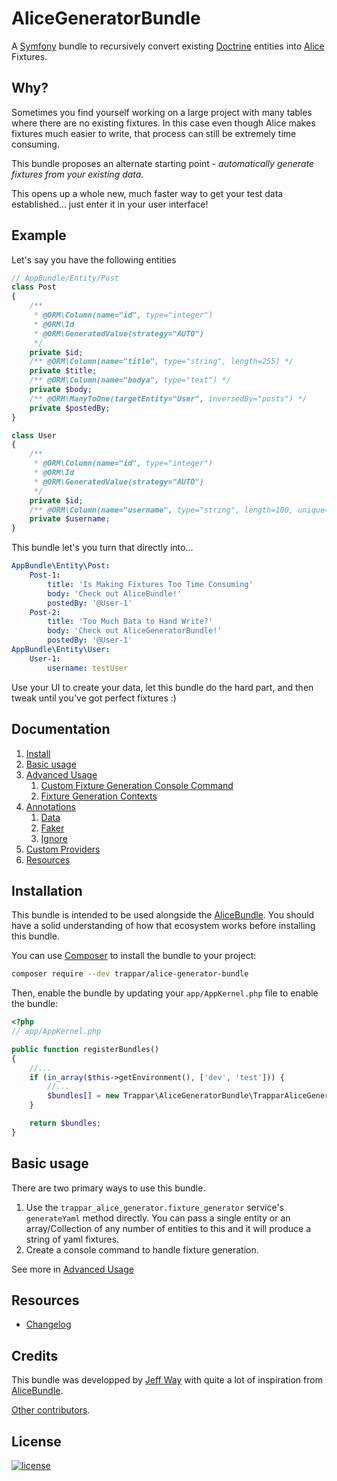 AliceGeneratorBundle
===========

A [Symfony](http://symfony.com) bundle to recursively convert existing [Doctrine](http://doctrine-project.org) entities into
[Alice](https://github.com/nelmio/alice) Fixtures.

## Why?

Sometimes you find yourself working on a large project with many tables where there are no existing fixtures.
In this case even though Alice makes fixtures much easier to write, that process can still be extremely time consuming.

This bundle proposes an alternate starting point - *automatically generate fixtures from your existing data.*

This opens up a whole new, much faster way to get your test data established... just enter it in your user interface!

## Example

Let's say you have the following entities

```php
// AppBundle/Entity/Post
class Post
{
    /**
     * @ORM\Column(name="id", type="integer")
     * @ORM\Id
     * @ORM\GeneratedValue(strategy="AUTO")
     */
    private $id;
    /** @ORM\Column(name="title", type="string", length=255) */
    private $title;
    /** @ORM\Column(name="bodya", type="text") */
    private $body;
    /** @ORM\ManyToOne(targetEntity="User", inversedBy="posts") */
    private $postedBy;
}

class User
{
    /**
     * @ORM\Column(name="id", type="integer")
     * @ORM\Id
     * @ORM\GeneratedValue(strategy="AUTO")
     */
    private $id;
    /** @ORM\Column(name="username", type="string", length=100, unique=true) */
    private $username;
}
```

This bundle let's you turn that directly into...

```yaml
AppBundle\Entity\Post:
    Post-1:
        title: 'Is Making Fixtures Too Time Consuming'
        body: 'Check out AliceBundle!'
        postedBy: '@User-1'
    Post-2:
        title: 'Too Much Data to Hand Write?'
        body: 'Check out AliceGeneratorBundle!'
        postedBy: '@User-1'
AppBundle\Entity\User:
    User-1:
        username: testUser
```

Use your UI to create your data, let this bundle do the hard part, and then tweak until you've got perfect fixtures :)

## Documentation

1. [Install](#installation)
2. [Basic usage](#basic-usage)
3. [Advanced Usage](src/Resources/doc/advanced-usage.md)
    1. [Custom Fixture Generation Console Command](src/Resources/doc/advanced-usage.md#custom-fixture-generation-console-command)
    2. [Fixture Generation Contexts](src/Resources/doc/advanced-usage.md#fixture-generation-contexts)
4. [Annotations](src/Resources/doc/annotations.md)
    1. [Data](src/Resources/doc/annotations.md#data-annotation)
    2. [Faker](src/Resources/doc/annotations.md#faker-annotation)
    3. [Ignore](src/Resources/doc/annotations.md#ignore-annotation)
5. [Custom Providers](src/Resources/doc/custom-providers.md)
6. [Resources](#resources)

## Installation

This bundle is intended to be used alongside the [AliceBundle](https://github.com/hautelook/AliceBundle). You should have
a solid understanding of how that ecosystem works before installing this bundle.

You can use [Composer](https://getcomposer.org/) to install the bundle to your project:

```bash
composer require --dev trappar/alice-generator-bundle
```

Then, enable the bundle by updating your `app/AppKernel.php` file to enable the bundle:

```php
<?php
// app/AppKernel.php

public function registerBundles()
{
    //...
    if (in_array($this->getEnvironment(), ['dev', 'test'])) {
        //...
        $bundles[] = new Trappar\AliceGeneratorBundle\TrapparAliceGeneratorBundle();
    }

    return $bundles;
}
```

## Basic usage

There are two primary ways to use this bundle.

1. Use the `trappar_alice_generator.fixture_generator` service's `generateYaml` method directly. You can pass a single entity or an
array/Collection of any number of entities to this and it will produce a string of yaml fixtures.
2. Create a console command to handle fixture generation.

See more in [Advanced Usage](src/Resources/doc/advanced-usage.md)

## Resources

* [Changelog](CHANGELOG.md)

## Credits

This bundle was developped by [Jeff Way](https://github.com/trappar) with quite a lot of inspiration from [AliceBundle](https://github.com/hautelook/AliceBundle).

[Other contributors](https://github.com/trappar/AliceGeneratorBundle/graphs/contributors).

## License

[![license](https://img.shields.io/badge/license-MIT-red.svg?style=flat-square)](Resources/meta/LICENSE)
